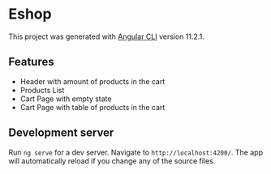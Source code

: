 # Eshop

This project was generated with [Angular CLI](https://github.com/angular/angular-cli) version 11.2.1.

## Features

- Header with amount of products in the cart
- Products List
- Cart Page with empty state
- Cart Page with table of products in the cart

## Development server

Run `ng serve` for a dev server. Navigate to `http://localhost:4200/`. The app will automatically reload if you change any of the source files.
